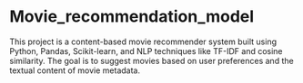 # Movie_recommendation_model
This project is a content-based movie recommender system built using Python, Pandas, Scikit-learn, and NLP techniques like TF-IDF and cosine similarity. The goal is to suggest movies based on user preferences and the textual content of movie metadata.
